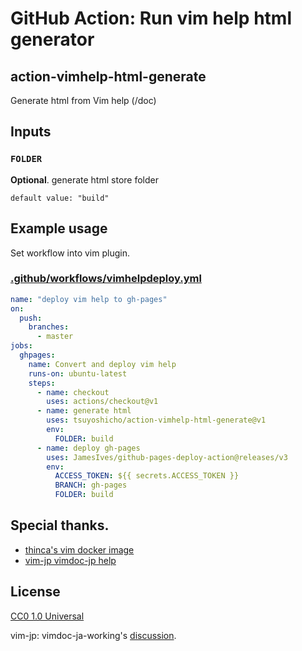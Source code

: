 # GitHub Action: Run vim help html generator

## action-vimhelp-html-generate

Generate html from Vim help (/doc)

## Inputs

### `FOLDER`

**Optional**. generate html store folder

```
default value: "build"
```

## Example usage

Set workflow into vim plugin.

### [.github/workflows/vimhelpdeploy.yml](.github/workflows/vimhelpdeploy.yml)

```yml
name: "deploy vim help to gh-pages"
on:
  push:
    branches:
      - master
jobs:
  ghpages:
    name: Convert and deploy vim help
    runs-on: ubuntu-latest
    steps:
      - name: checkout
        uses: actions/checkout@v1
      - name: generate html
        uses: tsuyoshicho/action-vimhelp-html-generate@v1
        env:
          FOLDER: build
      - name: deploy gh-pages
        uses: JamesIves/github-pages-deploy-action@releases/v3
        env:
          ACCESS_TOKEN: ${{ secrets.ACCESS_TOKEN }}
          BRANCH: gh-pages
          FOLDER: build
```

## Special thanks.

- [thinca's vim docker image](https://hub.docker.com/r/thinca/vim)
- [vim-jp vimdoc-jp help](https://github.com/vim-jp/vimdoc-ja)

## License
[CC0 1.0 Universal](http://creativecommons.org/publicdomain/zero/1.0/)

vim-jp: vimdoc-ja-working's [discussion](https://github.com/vim-jp/vimdoc-ja-working/issues/733).
